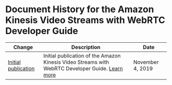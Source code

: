 # Document History for the Amazon Kinesis Video Streams with WebRTC Developer Guide<a name="doc-history"></a>

| Change | Description | Date | 
| --- |--- |--- |
| [Initial publication](https://docs.aws.amazon.com/kinesisvideostreams-webrtc-dg/latest/devguide/what-is-kvswebrtc.html) | Initial publication of the Amazon Kinesis Video Streams with WebRTC Developer Guide\. [Learn more](https://docs.aws.amazon.com/kinesisvideostreams-webrtc-dg/latest/devguide/what-is-kvswebrtc.html) | November 4, 2019 | 